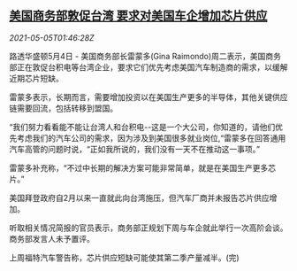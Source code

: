 <!--1620180063000-->
[美国商务部敦促台湾 要求对美国车企增加芯片供应](https://cn.reuters.com/article/usa-taiwan-auto-chips-0504-tues-idCNKBS2CM04A)
------

<div><i>2021-05-05T01:46:28Z</i></div><p>路透华盛顿5月4日 - 美国商务部长雷蒙多(Gina Raimondo)周二表示，美国商务部正在敦促台积电等台湾企业，要求它们优先考虑美国汽车制造商的需求，以缓解近期芯片短缺。 　</p><p>雷蒙多表示，长期而言，需要增加投资以在美国生产更多的半导体，其他关键供应链需要回流，包括转移到盟国。 　</p><p>“我们努力看看能不能让台湾人和台积电--这是一个大公司，你知道的，请他们优先考虑我们的汽车公司的需求，因为涉及到美国很多就业岗位,“雷蒙多在回答通用汽车高管的问题时说，“正如我所说的，我们没有一天不在推动这一事项。”</p><p>雷蒙多补充称，“不过中长期的解决方案可能非常简单，就是在美国生产更多芯片。”</p><p>美国拜登政府自2月以来一直就此向台湾施压，但汽车厂商并未报告芯片供应增加。</p><p>听取相关情况简报的官员表示，商务部正规划下周与车企就此举行一次高阶会谈。商务部发言人未予置评。</p><p>上周福特汽车警告称，芯片供应短缺可能使其第二季产量减半。(完)</p>
